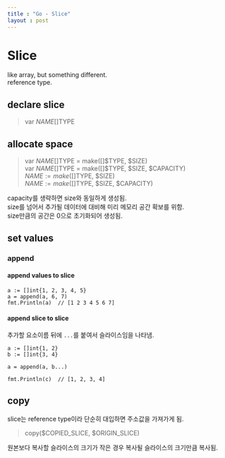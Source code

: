 ```yaml
---
title : "Go - Slice"
layout : post
---
```


# Slice
like array, but something different.  
reference type.  

## declare slice
> var $NAME []$TYPE  

## allocate space
> var $NAME []$TYPE = make([]$TYPE, $SIZE)  
> var $NAME []$TYPE = make([]$TYPE, $SIZE, $CAPACITY)  
> $NAME := make([]$TYPE, $SIZE)  
> $NAME := make([]$TYPE, $SIZE, $CAPACITY)  

capacity를 생략하면 size와 동일하게 생성됨.  
size를 넘어서 추가될 데이터에 대비해 미리 메모리 공간 확보를 위함.  
size만큼의 공간은 0으로 초기화되어 생성됨.  

## set values

### append
#### append values to slice

```
a := []int{1, 2, 3, 4, 5}
a = append(a, 6, 7)
fmt.Println(a)  // [1 2 3 4 5 6 7]
```

#### append slice to slice
추가할 요소이름 뒤에 `...`를 붙여서 슬라이스임을 나타냄.  

```
a := []int{1, 2}
b := []int{3, 4}

a = append(a, b...)

fmt.Println(c)  // [1, 2, 3, 4]
```

## copy
slice는 reference type이라 단순히 대입하면 주소값을 가져가게 됨.  
> copy($COPIED_SLICE, $ORIGIN_SLICE)  

원본보다 복사할 슬라이스의 크기가 작은 경우 복사될 슬라이스의 크기만큼 복사됨.  

